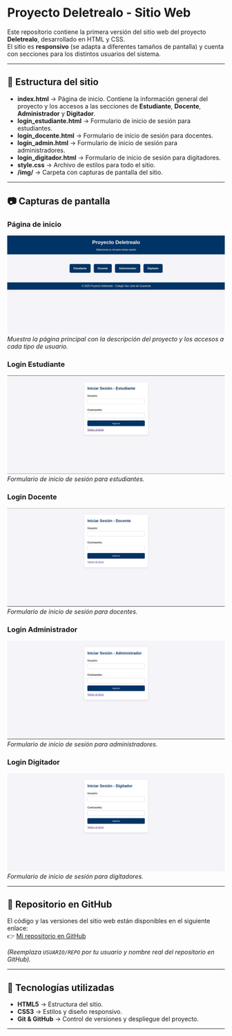 # Proyecto Deletrealo - Sitio Web

Este repositorio contiene la primera versión del sitio web del proyecto **Deletrealo**, desarrollado en HTML y CSS.  
El sitio es **responsivo** (se adapta a diferentes tamaños de pantalla) y cuenta con secciones para los distintos usuarios del sistema.

---

## 📌 Estructura del sitio

- **index.html** → Página de inicio. Contiene la información general del proyecto y los accesos a las secciones de **Estudiante**, **Docente**, **Administrador** y **Digitador**.  
- **login_estudiante.html** → Formulario de inicio de sesión para estudiantes.  
- **login_docente.html** → Formulario de inicio de sesión para docentes.  
- **login_admin.html** → Formulario de inicio de sesión para administradores.  
- **login_digitador.html** → Formulario de inicio de sesión para digitadores.  
- **style.css** → Archivo de estilos para todo el sitio.  
- **/img/** → Carpeta con capturas de pantalla del sitio.

---

## 📷 Capturas de pantalla

### Página de inicio
![Inicio](img/inicio.png)  
*Muestra la página principal con la descripción del proyecto y los accesos a cada tipo de usuario.*

### Login Estudiante
![Login Estudiante](img/estudiante.png)  
*Formulario de inicio de sesión para estudiantes.*

### Login Docente
![Login Docente](img/docente.png)  
*Formulario de inicio de sesión para docentes.*

### Login Administrador
![Login Administrador](img/admin.png)  
*Formulario de inicio de sesión para administradores.*

### Login Digitador
![Login Digitador](img/digitador.png)  
*Formulario de inicio de sesión para digitadores.*

---

## 📂 Repositorio en GitHub

El código y las versiones del sitio web están disponibles en el siguiente enlace:  
👉 [Mi repositorio en GitHub](https://github.com/Daniel-Abril68/Deletrealo.git)  

*(Reemplaza `USUARIO/REPO` por tu usuario y nombre real del repositorio en GitHub).*

---

## 🚀 Tecnologías utilizadas

- **HTML5** → Estructura del sitio.  
- **CSS3** → Estilos y diseño responsivo.  
- **Git & GitHub** → Control de versiones y despliegue del proyecto.

---